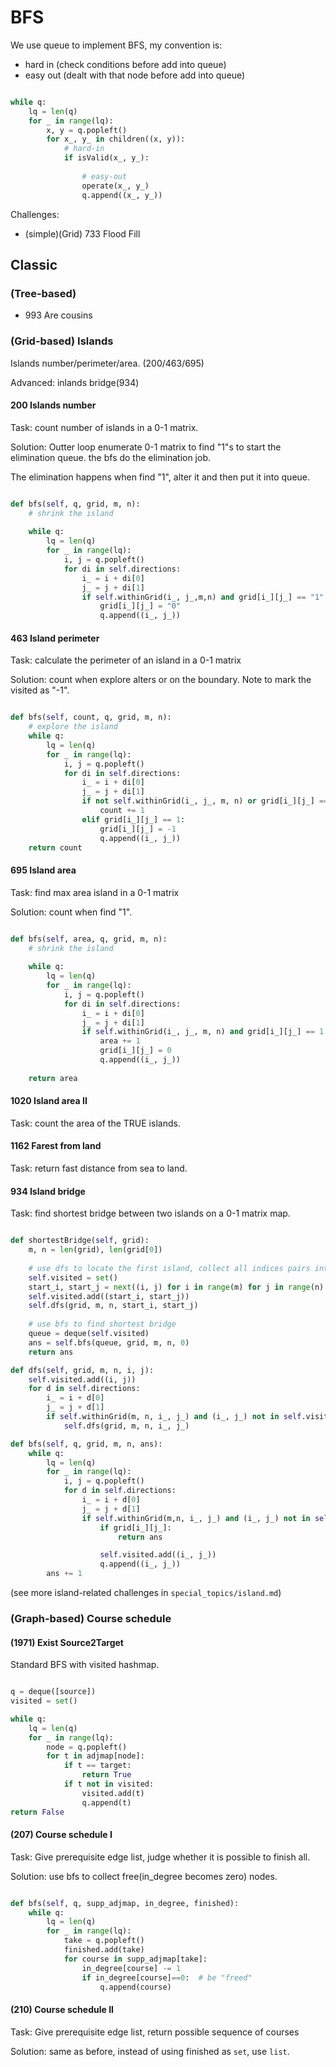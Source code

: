 # BFS

We use queue to implement BFS, my convention is:
- hard in  (check conditions before add into queue) 
- easy out (dealt with that node before add into queue)


```python

while q:
    lq = len(q)
    for _ in range(lq):
        x, y = q.popleft()
        for x_, y_ in children((x, y)):
            # hard-in
            if isValid(x_, y_):
                
                # easy-out
                operate(x_, y_)
                q.append((x_, y_))      

```


Challenges:
- (simple)(Grid) 733 Flood Fill

## Classic
### (Tree-based) 
- 993 Are cousins



### (Grid-based) Islands

Islands number/perimeter/area.
(200/463/695)

Advanced: inlands bridge(934)

#### 200 Islands number
Task: count number of islands in a 0-1 matrix.


Solution: Outter loop enumerate 0-1 matrix to find "1"s to start the elimination queue. 
the bfs do the elimination job.

The elimination happens when find "1", alter it and then put it into queue. 

```python

def bfs(self, q, grid, m, n):     
    # shrink the island
              
    while q:
        lq = len(q)
        for _ in range(lq):
            i, j = q.popleft()
            for di in self.directions:
                i_ = i + di[0]
                j_ = j + di[1]
                if self.withinGrid(i_, j_,m,n) and grid[i_][j_] == "1":
                    grid[i_][j_] = "0"
                    q.append((i_, j_))

```

#### 463 Island perimeter
Task: calculate the perimeter of an island in a 0-1 matrix

Solution: count when explore alters or on the boundary. Note to mark the visited as "-1".

```python

def bfs(self, count, q, grid, m, n):     
    # explore the island         
    while q:
        lq = len(q)
        for _ in range(lq):
            i, j = q.popleft()
            for di in self.directions:
                i_ = i + di[0]
                j_ = j + di[1]
                if not self.withinGrid(i_, j_, m, n) or grid[i_][j_] == 0:
                    count += 1
                elif grid[i_][j_] == 1:
                    grid[i_][j_] = -1
                    q.append((i_, j_))
    return count


```

#### 695 Island area
Task: find max area island in a 0-1 matrix

Solution: count when find "1".

```python

def bfs(self, area, q, grid, m, n):     
    # shrink the island
              
    while q:
        lq = len(q)
        for _ in range(lq):
            i, j = q.popleft()
            for di in self.directions:
                i_ = i + di[0]
                j_ = j + di[1]
                if self.withinGrid(i_, j_, m, n) and grid[i_][j_] == 1:
                    area += 1
                    grid[i_][j_] = 0
                    q.append((i_, j_))
                    
    return area

```

#### 1020 Island area II
Task: count the area of the TRUE islands. 

#### 1162 Farest from land
Task: return fast distance from sea to land.

#### 934 Island bridge
Task: find shortest bridge between two islands on a 0-1 matrix map.

```python

def shortestBridge(self, grid):
    m, n = len(grid), len(grid[0])
    
    # use dfs to locate the first island, collect all indices pairs into self.visited
    self.visited = set()
    start_i, start_j = next((i, j) for i in range(m) for j in range(n) if grid[i][j])
    self.visited.add((start_i, start_j))
    self.dfs(grid, m, n, start_i, start_j)
    
    # use bfs to find shortest bridge
    queue = deque(self.visited)
    ans = self.bfs(queue, grid, m, n, 0)
    return ans

def dfs(self, grid, m, n, i, j):
    self.visited.add((i, j))
    for d in self.directions:
        i_ = i + d[0]
        j_ = j + d[1]
        if self.withinGrid(m, n, i_, j_) and (i_, j_) not in self.visited and grid[i_][j_]:
            self.dfs(grid, m, n, i_, j_)

def bfs(self, q, grid, m, n, ans):
    while q:
        lq = len(q)
        for _ in range(lq):
            i, j = q.popleft()
            for d in self.directions:
                i_ = i + d[0]
                j_ = j + d[1]
                if self.withinGrid(m,n, i_, j_) and (i_, j_) not in self.visited:
                    if grid[i_][j_]:
                        return ans

                    self.visited.add((i_, j_))
                    q.append((i_, j_))
        ans += 1

```

(see more island-related challenges in `special_topics/island.md`)


### (Graph-based) Course schedule

#### (1971) Exist Source2Target
Standard BFS with visited hashmap.

```python

q = deque([source])
visited = set()

while q:
    lq = len(q)
    for _ in range(lq):
        node = q.popleft()
        for t in adjmap[node]:
            if t == target:
                return True
            if t not in visited:
                visited.add(t)
                q.append(t)
return False


```


#### (207) Course schedule I
Task: Give prerequisite edge list, judge whether it is possible to finish all.

Solution: use bfs to collect free(in_degree becomes zero) nodes.

```python

def bfs(self, q, supp_adjmap, in_degree, finished):
    while q:
        lq = len(q)
        for _ in range(lq):
            take = q.popleft()
            finished.add(take)
            for course in supp_adjmap[take]:
                in_degree[course] -= 1
                if in_degree[course]==0:  # be "freed"
                    q.append(course)

```


#### (210) Course schedule II
Task: Give prerequisite edge list, return possible sequence of courses

Solution: same as before, instead of using finished as `set`, use `list`.
